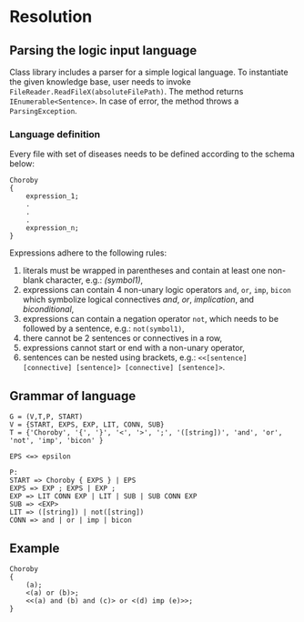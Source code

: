 # Resolution

## Parsing the logic input language
Class library includes a parser for a simple logical language. To instantiate the given knowledge base, user needs to invoke
```FileReader.ReadFileX(absoluteFilePath)```. The method returns
```IEnumerable<Sentence>```. In case of error, the method throws a ```ParsingException```.

### Language definition
Every file with set of diseases needs to be defined according to the schema below:
```
Choroby
{
    expression_1;
    .
    .
    .
    expression_n;
}
```
Expressions adhere to the following rules:
1. literals must be wrapped in parentheses and contain at least one non-blank character, e.g.: *(symbol1)*,
2. expressions can contain 4 non-unary logic operators
    `and`, `or`, `imp`, `bicon` which symbolize logical connectives *and*, *or*, *implication*, and *biconditional*,
3. expressions can contain a negation operator `not`, which needs to be followed by a sentence, e.g.:  `not(symbol1)`,
4. there cannot be 2 sentences or connectives in a row,
5. expressions cannot start or end with a non-unary operator,
6. sentences can be nested using brackets, e.g.: `<<[sentence] [connective] [sentence]> [connective] [sentence]>`.

## Grammar of language
```
G = (V,T,P, START)
V = {START, EXPS, EXP, LIT, CONN, SUB}
T = {'Choroby', '{', '}', '<', '>', ';', '([string])', 'and', 'or', 'not', 'imp', 'bicon' }

EPS <=> epsilon

P:
START => Choroby { EXPS } | EPS
EXPS => EXP ; EXPS | EXP ;
EXP => LIT CONN EXP | LIT | SUB | SUB CONN EXP
SUB => <EXP>
LIT => ([string]) | not([string])
CONN => and | or | imp | bicon
```

## Example
```
Choroby
{
    (a);
    <(a) or (b)>;
    <<(a) and (b) and (c)> or <(d) imp (e)>>;
}
```
